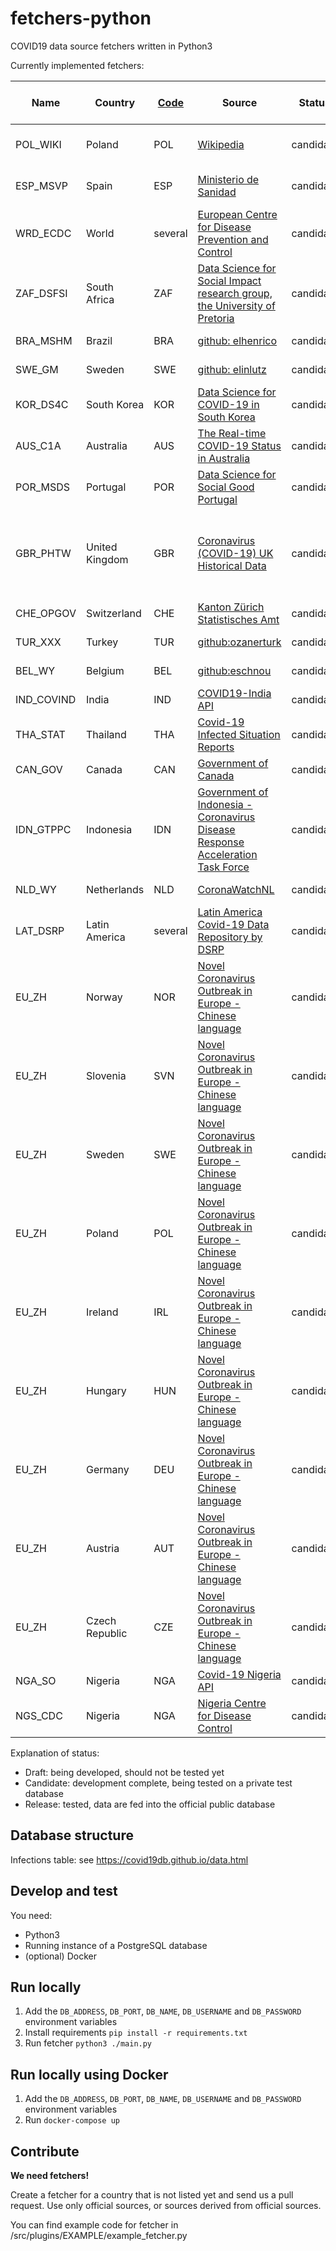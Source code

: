 # fetchers-python
COVID19 data source fetchers written in Python3

Currently implemented fetchers:

| Name     | Country | [Code](https://www.nationsonline.org/oneworld/country_code_list.htm) | Source | Status | Regional levels mapping |
|----------|---------|------|--------|--------|-------------------------|
| POL_WIKI | Poland | POL  | [Wikipedia](https://en.wikipedia.org/wiki/2020_coronavirus_pandemic_in_Poland) | candidate | adm_area_1: NA or Voivodeship |
| ESP_MSVP | Spain | ESP  | [Ministerio de Sanidad](https://raw.githubusercontent.com/victorvicpal/COVID19_es/master/data/final_data/dataCOVID19_es.csv) | candidate | adm_area_1: Comunidades autónomas |
| WRD_ECDC | World | several  | [European Centre for Disease Prevention and Control](https://www.ecdc.europa.eu/en/publications-data/download-todays-data-geographic-distribution-covid-19-cases-worldwide) | candidate | NA |
| ZAF_DSFSI | South Africa | ZAF  | [Data Science for Social Impact research group, the University of Pretoria](https://github.com/dsfsi/covid19za) | candidate | adm_area_1: province |
| BRA_MSHM | Brazil | BRA  | [github: elhenrico](https://github.com/elhenrico/covid19-Brazil-timeseries) | candidate | adm_area_1: province|
| SWE_GM | Sweden | SWE  | [github: elinlutz](https://github.com/elinlutz/gatsby-map/tree/master/src/data/time_series) | candidate | adm_area_1: province|
| KOR_DS4C | South Korea | KOR | [Data Science for COVID-19 in South Korea](https://github.com/jihoo-kim/Data-Science-for-COVID-19) | candidate | adm_area_1: NA or Province |
| AUS_C1A | Australia | AUS | [The Real-time COVID-19 Status in Australia](https://github.com/covid-19-au/covid-19-au.github.io) | candidate | adm_area_1: NA or State |
| POR_MSDS | Portugal | POR | [Data Science for Social Good Portugal](https://github.com/dssg-pt/covid19pt-data) | candidate | adm_area_1: NA or province |
| GBR_PHTW | United Kingdom | GBR | [Coronavirus (COVID-19) UK Historical Data](https://github.com/tomwhite/covid-19-uk-data) | candidate | adm_area_1: NA or country, adm_area_2: NA or upper tier/health boards |
| CHE_OPGOV | Switzerland | CHE | [Kanton Zürich Statistisches Amt](https://github.com/openZH/covid_19) | candidate | adm_area_1: Canton
| TUR_XXX | Turkey | TUR | [github:ozanerturk](https://github.com/ozanerturk/covid19-turkey-api) | candidate | adm_area_1: NA
| BEL_WY | Belgium | BEL | [github:eschnou](https://github.com/eschnou/covid19-be/blob/master/covid19-belgium.csv) | candidate | adm_area_1: NA
| IND_COVIND | India | IND | [COVID19-India API](https://api.covid19india.org/) | candidate | adm_area_1: NA or State |
| THA_STAT | Thailand | THA | [Covid-19 Infected Situation Reports](https://covid19.th-stat.com/en/api) | candidate | adm_area_1: NA or Province |
| CAN_GOV | Canada | CAN | [Government of Canada](https://health-infobase.canada.ca/covid-19/) | candidate | adm_area_1: Province
| IDN_GTPPC | Indonesia | IDN | [Government of Indonesia - Coronavirus Disease Response Acceleration Task Force](http://covid19.go.id/) | candidate | adm_area_1: Province
| NLD_WY | Netherlands | NLD| [CoronaWatchNL](https://github.com/J535D165/CoronaWatchNL) | candidate | adm_area_1: NA
| LAT_DSRP | Latin America | several | [Latin America Covid-19 Data Repository by DSRP](https://github.com/DataScienceResearchPeru/covid-19_latinoamerica) | candidate | adm_area_1: Subdivision |
| EU_ZH | Norway | NOR | [Novel Coronavirus Outbreak in Europe - Chinese language](https://github.com/covid19-eu-zh/covid19-eu-data) | candidate | adm_area_1: county |
| EU_ZH | Slovenia | SVN | [Novel Coronavirus Outbreak in Europe - Chinese language](https://github.com/covid19-eu-zh/covid19-eu-data) | candidate | adm_area_1: NA |
| EU_ZH | Sweden | SWE | [Novel Coronavirus Outbreak in Europe - Chinese language](https://github.com/covid19-eu-zh/covid19-eu-data) | candidate | adm_area_1: province |
| EU_ZH | Poland | POL | [Novel Coronavirus Outbreak in Europe - Chinese language](https://github.com/covid19-eu-zh/covid19-eu-data) | candidate | adm_area_1: voivodeship |
| EU_ZH | Ireland | IRL | [Novel Coronavirus Outbreak in Europe - Chinese language](https://github.com/covid19-eu-zh/covid19-eu-data) | candidate | adm_area_1: county |
| EU_ZH | Hungary | HUN | [Novel Coronavirus Outbreak in Europe - Chinese language](https://github.com/covid19-eu-zh/covid19-eu-data) | candidate | adm_area_1: NA |
| EU_ZH | Germany | DEU | [Novel Coronavirus Outbreak in Europe - Chinese language](https://github.com/covid19-eu-zh/covid19-eu-data) | candidate | adm_area_1: state |
| EU_ZH | Austria | AUT | [Novel Coronavirus Outbreak in Europe - Chinese language](https://github.com/covid19-eu-zh/covid19-eu-data) | candidate | adm_area_1: state |
| EU_ZH | Czech Republic | CZE | [Novel Coronavirus Outbreak in Europe - Chinese language](https://github.com/covid19-eu-zh/covid19-eu-data) | candidate | adm_area_1: region |
| NGA_SO | Nigeria | NGA | [Covid-19 Nigeria API](https://github.com/sink-opuba/covid-19-nigeria-api) | candidate | adm_area_1: state |
| NGS_CDC | Nigeria | NGA | [Nigeria Centre for Disease Control](https://covid19.ncdc.gov.ng/) | candidate | adm_area_1: region |



Explanation of status:
- Draft: being developed, should not be tested yet
- Candidate: development complete, being tested on a private test database
- Release: tested, data are fed into the official public database


## Database structure

Infections table: see https://covid19db.github.io/data.html

## Develop and test

You need:
- Python3
- Running instance of a PostgreSQL database
- (optional) Docker


## Run locally

1. Add the `DB_ADDRESS`, `DB_PORT`, `DB_NAME`, `DB_USERNAME` and `DB_PASSWORD` environment variables
2. Install requirements ```pip install -r requirements.txt```
3. Run fetcher `python3 ./main.py`

## Run locally using Docker

1. Add the `DB_ADDRESS`, `DB_PORT`, `DB_NAME`, `DB_USERNAME` and `DB_PASSWORD` environment variables
2. Run ```docker-compose up```

## Contribute

**We need fetchers!**

Create a fetcher for a country that is not listed yet and send us a pull request.
Use only official sources, or sources derived from official sources.

You can find example code for fetcher in /src/plugins/EXAMPLE/example_fetcher.py
